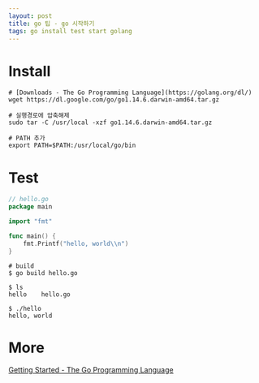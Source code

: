 ```yaml
---
layout: post
title: go 팁 - go 시작하기
tags: go install test start golang
---
```


# Install
```
# [Downloads - The Go Programming Language](https://golang.org/dl/)
wget https://dl.google.com/go/go1.14.6.darwin-amd64.tar.gz

# 실행경로에 압축해제
sudo tar -C /usr/local -xzf go1.14.6.darwin-amd64.tar.gz

# PATH 추가
export PATH=$PATH:/usr/local/go/bin
```

# Test
```go
// hello.go
package main

import "fmt"

func main() {
	fmt.Printf("hello, world\\n")
}
```

```
# build
$ go build hello.go

$ ls
hello    hello.go

$ ./hello
hello, world
```


# More
[Getting Started - The Go Programming Language](https://golang.org/doc/install)
